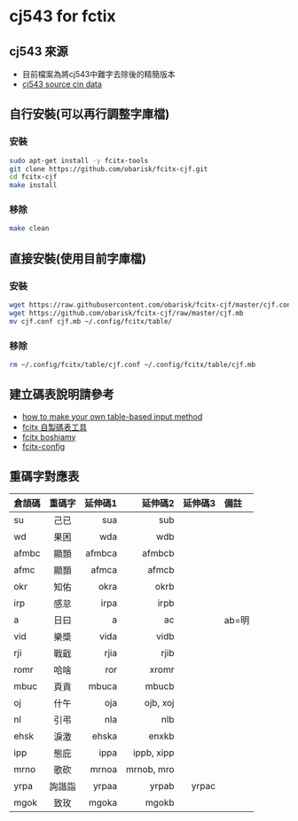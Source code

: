 # cj543 for fctix

## cj543 來源
- 目前檔案為將cj543中難字去除後的精簡版本
- [cj543 source cin data](https://github.com/hime-ime/hime/blob/master/data/cj543.cin)

## 自行安裝(可以再行調整字庫檔)
### 安裝

```bash
sudo apt-get install -y fcitx-tools
git clone https://github.com/obarisk/fcitx-cjf.git
cd fcitx-cjf
make install
```

### 移除

```bash
make clean
```

## 直接安裝(使用目前字庫檔)

### 安裝

```bash
wget https://raw.githubusercontent.com/obarisk/fcitx-cjf/master/cjf.conf
wget https://github.com/obarisk/fcitx-cjf/raw/master/cjf.mb
mv cjf.conf cjf.mb ~/.config/fcitx/table/
```

### 移除

```bash
rm ~/.config/fcitx/table/cjf.conf ~/.config/fcitx/table/cjf.mb
```

## 建立碼表說明請參考

- [how to make your own table-based input method](https://fcitx-im.org/wiki/How_to_make_your_own_table-based_input_method)
- [fcitx 自製碼表工具](https://www.ubuntu-tw.org/modules/newbb/viewtopic.php?topic_id=61666)
- [fcitx boshiamy](https://www.ubuntu-tw.org/modules/newbb/viewtopic.php?post_id=246870)
- [fcitx-config](https://github.com/alswl/fcitx-config/blob/master/conf/fcitx-pinyin.config)

## 重碼字對應表

倉頡碼    |重碼字    |延伸碼1    |延伸碼2    |延伸碼3    |備註
----------|:--------:|----------:|----------:|----------:|:--------
su        |己已      |sua        |sub        |           | 
wd        |果困      |wda        |wdb        |           |
afmbc     |顯顥      |afmbca     |afmbcb     |           |
afmc      |顯顥      |afmca      |afmcb      |           |
okr       |知佑      |okra       |okrb       |           |
irp       |感怠      |irpa       |irpb       |           |
a         |日曰      |a          |ac         |           |ab=明
vid       |樂槳      |vida       |vidb       |           |
rji       |戰戢      |rjia       |rjib       |           |
romr      |哈啥      |ror        |xromr      |           |
mbuc      |頁貢      |mbuca      |mbucb      |           |
oj        |什午      |oja        |ojb, xoj   |           |
nl        |引弔      |nla        |nlb        |           |
ehsk      |淚激      |ehska      |enxkb      |           |
ipp       |態庇      |ippa       |ippb, xipp |           |
mrno      |歌砍      |mrnoa      |mrnob, mro |           |
yrpa      |詢諧詣    |yrpaa      |yrpab      |yrpac      |
mgok      |致玫      |mgoka      |mgokb      |           |
